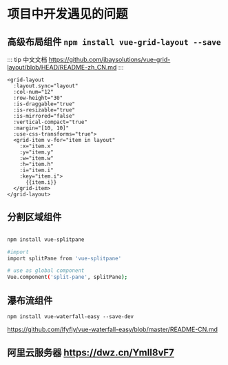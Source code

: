 # 项目中开发遇见的问题

## 高级布局组件 `npm install vue-grid-layout --save`

::: tip
中文文档
https://github.com/jbaysolutions/vue-grid-layout/blob/HEAD/README-zh_CN.md
:::

``` vue
<grid-layout
  :layout.sync="layout"
  :col-num="12"
  :row-height="30"
  :is-draggable="true"
  :is-resizable="true"
  :is-mirrored="false"
  :vertical-compact="true"
  :margin="[10, 10]"
  :use-css-transforms="true">
  <grid-item v-for="item in layout"
    :x="item.x"
    :y="item.y"
    :w="item.w"
    :h="item.h"
    :i="item.i"
    :key="item.i">
      {{item.i}}
  </grid-item>
</grid-layout>

```

## 分割区域组件

``` sh

npm install vue-splitpane

#import
import splitPane from 'vue-splitpane'

# use as global component
Vue.component('split-pane', splitPane);


```

## 瀑布流组件

`npm install vue-waterfall-easy --save-dev`

https://github.com/lfyfly/vue-waterfall-easy/blob/master/README-CN.md

## 阿里云服务器 https://dwz.cn/YmII8vF7
